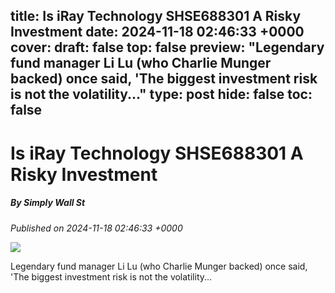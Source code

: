 title: Is iRay Technology SHSE688301 A Risky Investment
date: 2024-11-18 02:46:33 +0000
cover: 
draft: false
top: false
preview: "Legendary fund manager Li Lu (who Charlie Munger backed) once said, 'The biggest investment risk is not the volatility..."
type: post
hide: false
toc: false
---

# Is iRay Technology SHSE688301 A Risky Investment
##### By Simply Wall St
_Published on 2024-11-18 02:46:33 +0000_

![](https://images.simplywall.st/asset/industry/6021000-choice2-main-header/1585186837163)

Legendary fund manager Li Lu (who Charlie Munger backed) once said, 'The biggest investment risk is not the volatility...
